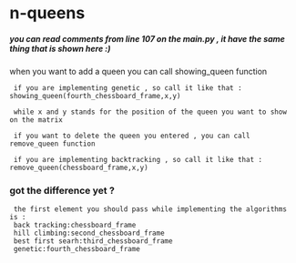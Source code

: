 # n-queens

##### you can read comments from line 107 on the main.py , it have the same thing that is shown here :)
 when you want to add a queen you can call showing_queen function
 
     if you are implementing genetic , so call it like that : showing_queen(fourth_chessboard_frame,x,y)
     
     while x and y stands for the position of the queen you want to show on the matrix
     
     if you want to delete the queen you entered , you can call remove_queen function
     
     if you are implementing backtracking , so call it like that : remove_queen(chessboard_frame,x,y)
  ###   got the difference yet ?
  
     the first element you should pass while implementing the algorithms is :
     back tracking:chessboard_frame
     hill climbing:second_chessboard_frame
     best first searh:third_chessboard_frame
     genetic:fourth_chessboard_frame
